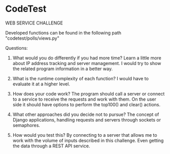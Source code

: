 # CodeTest

WEB SERVICE CHALLENGE

Developed functions can be found in the following path "codetest/polls/views.py"

Questions:
1. What would you do differently if you had more time?
Learn a little more about IP address tracking and server management. I would try to show the related program information in a better way.

2. What is the runtime complexity of each function?
I would have to evaluate it at a higher level.

3. How does your code work?
The program should call a server or connect to a service to receive the requests and work with them. On the user side it should have options to perform the top100() and clear() actions.

4. What other approaches did you decide not to pursue?
The concept of Django applications, handling requests and servers through sockets or semaphores.

5. How would you test this?
By connecting to a server that allows me to work with the volume of inputs described in this challenge. Even getting the data through a REST API service.

